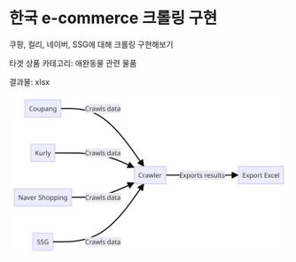 # 한국 e-commerce 크롤링 구현

쿠팡, 컬리, 네이버, SSG에 대해 크롤링 구현해보기

타겟 상품 카테고리: 애완동물 관련 물품

결과물: xlsx

![flow](./img/flow.png)